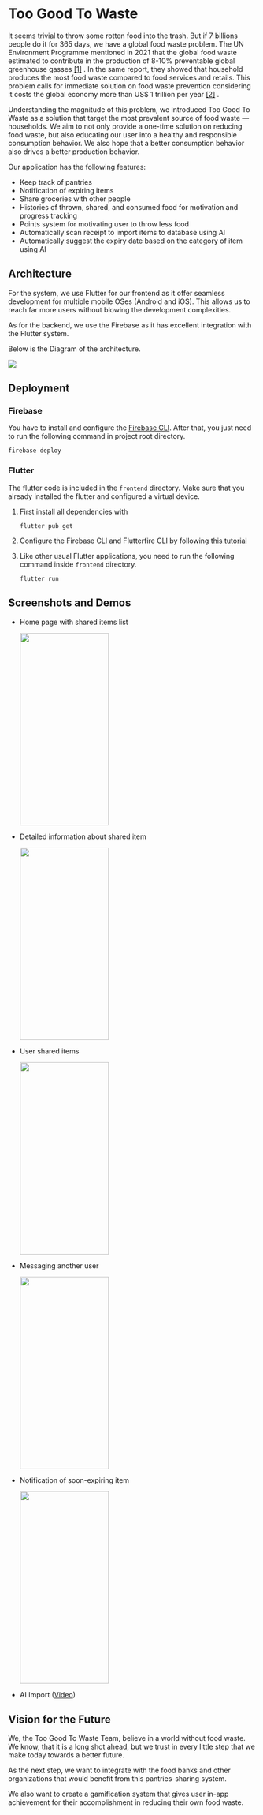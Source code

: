 # Too Good To Waste

It seems trivial to throw some rotten food into the trash. 
But if 7 billions people do it for 365 days, we have a global food waste 
problem. The UN Environment Programme mentioned in 2021 that
the global food waste estimated to contribute in the production of 8-10% preventable global 
greenhouse gasses [[1]](https://www.unep.org/resources/report/unep-food-waste-index-report-2021) .
In the same report, they showed that household produces the most 
food waste compared to food services and retails. This problem calls 
for immediate solution on food waste prevention considering it costs 
the global economy more than US$ 1 trillion per year [[2]](https://champions123.org/sites/default/files/2023-10/2023%20Champions%20Progress%20Report.pdf)
.

Understanding the magnitude of this problem, we
introduced Too Good To Waste as a solution that target 
the most prevalent source of food waste — households.
We aim to not only provide a one-time solution on
reducing food waste, but also educating our user into
a healthy and responsible consumption behavior.
We also hope that a better consumption behavior also 
drives a better production behavior.

Our application has the following features:
- Keep track of pantries 
- Notification of expiring items
- Share groceries with other people
- Histories of thrown, shared, and consumed food for motivation and progress tracking
- Points system for motivating user to throw less food
- Automatically scan receipt to import items to database using AI
- Automatically suggest the expiry date based on the category of item using AI


## Architecture

For the system, we use Flutter for our frontend as it offer 
seamless development for multiple mobile OSes (Android and iOS). 
This allows us to reach far more users without 
blowing the development complexities.

As for the backend, we use the Firebase as it
has excellent integration with the Flutter system.

Below is the Diagram of the architecture.

![](resources/architecture.png)

## Deployment

### Firebase

You have to install and configure the [Firebase CLI](https://firebase.google.com/docs/cli).
After that, you just need to run the following command in
project root directory.
```shell
firebase deploy
```

### Flutter

The flutter code is included 
in the `frontend` directory. Make sure that you 
already installed the flutter and configured 
a virtual device.

1. First install all dependencies with 
    ```shell
    flutter pub get
    ```
2. Configure the Firebase CLI and Flutterfire CLI by following [this tutorial](https://firebase.google.com/docs/flutter/setup?platform=android)

3. Like other usual Flutter applications, you need to run the 
following command inside `frontend` directory.
    ```shell
    flutter run
    ```

## Screenshots and Demos

- Home page with shared items list

    <img height="390" src="resources/home.png" width="180"/>
- Detailed information about shared item

    <img height="390" src="resources/shared_item_details.png" width="180"/>
- User shared items
    
    <img height="390" src="resources/user_shared_items.png" width="180"/>
- Messaging another user

    <img height="390" src="resources/message.png" width="180"/>
- Notification of soon-expiring item

    <img height="390" src="resources/notification.png" width="180"/>
- AI Import ([Video](https://www.youtube.com/shorts/V8854hzOuY8))

## Vision for the Future

We, the Too Good To Waste Team, believe in 
a world without food waste. We know, that it is a long 
shot ahead, but we trust in every little step that
we make today towards a better future.

As the next step, we want to integrate with the 
food banks and other organizations that would 
benefit from this pantries-sharing system.

We also want to create a gamification system
that gives user in-app achievement for 
their accomplishment in reducing their own 
food waste.
